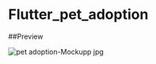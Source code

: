 # Flutter_pet_adoption

##Preview

![pet adoption-Mockupp jpg](https://user-images.githubusercontent.com/38382273/115578219-c3171f80-a2cd-11eb-93e6-06ea7e5e2451.png)
